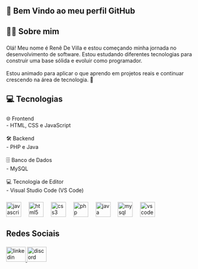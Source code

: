 <h2 align="left">👋 Bem Vindo ao meu perfil GitHub</h2>

###

<h2 align="left">🧑🏻 Sobre mim</h2>

###

<p align="left">Olá! Meu nome é Renê De Villa e estou começando minha jornada no desenvolvimento de software. Estou estudando diferentes tecnologias para construir uma base sólida e evoluir como programador.  <br><br>Estou animado para aplicar o que aprendo em projetos reais e continuar crescendo na área de tecnologia. 🚀</p>

###

<h2 align="left">💻 Tecnologias</h2>

###

<p align="left">🌐 Frontend  <br>- HTML, CSS e JavaScript  <br><br>🛠️ Backend  <br>- PHP e Java  <br><br>🗄️ Banco de Dados  <br>- MySQL<br><br>💻 Tecnologia de Editor  <br>- Visual Studio Code (VS Code)</p>

###

<div align="left">
  <img src="https://skillicons.dev/icons?i=js" height="40" alt="javascript logo"  />
  <img width="12" />
  <img src="https://skillicons.dev/icons?i=html" height="40" alt="html5 logo"  />
  <img width="12" />
  <img src="https://skillicons.dev/icons?i=css" height="40" alt="css3 logo"  />
  <img width="12" />
  <img src="https://skillicons.dev/icons?i=php" height="40" alt="php logo"  />
  <img width="12" />
  <img src="https://skillicons.dev/icons?i=java" height="40" alt="java logo"  />
  <img width="12" />
  <img src="https://skillicons.dev/icons?i=mysql" height="40" alt="mysql logo"  />
  <img width="12" />
  <img src="https://skillicons.dev/icons?i=vscode" height="40" alt="vscode logo"  />
</div>

###

<h2 align="left">Redes Sociais</h2>

###

<div align="left">
  <a href="www.linkedin.com/in/rene-de-villa-nunes" target="_blank">
    <img src="https://raw.githubusercontent.com/maurodesouza/profile-readme-generator/master/src/assets/icons/social/linkedin/default.svg" width="52" height="40" alt="linkedin logo"  />
  </a>
  <a href="RenêDeVilla#1234" target="_blank">
    <img src="https://raw.githubusercontent.com/maurodesouza/profile-readme-generator/master/src/assets/icons/social/discord/default.svg" width="52" height="40" alt="discord logo"  />
  </a>
</div>

###
